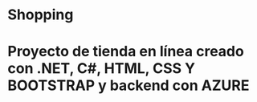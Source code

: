 # Shopping

<h1>Proyecto de tienda en línea creado con .NET, C#, HTML, CSS Y BOOTSTRAP y backend con AZURE</h1>
